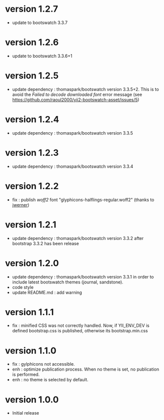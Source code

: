 # version 1.2.7
- update to bootswatch 3.3.7

# version 1.2.6
- update to bootswatch 3.3.6+1

# version 1.2.5
- update dependency : thomaspark/bootswatch version 3.3.5+2. This is to avoid the *Failed to decode downloaded font* error message (see https://github.com/raoul2000/yii2-bootswatch-asset/issues/5)

# version 1.2.4
- update dependency : thomaspark/bootswatch version 3.3.5

# version 1.2.3
- update dependency : thomaspark/bootswatch version 3.3.4

# version 1.2.2
- fix : publish *woff2* font "glyphicons-halflings-regular.woff2" (thanks to [jwerner](http://www.yiiframework.com/user/147/))

# version 1.2.1
- update dependency : thomaspark/bootswatch version 3.3.2 after bootstrap 3.3.2 has been release

# version 1.2.0
- update dependency : thomaspark/bootswatch version 3.3.1 in order to include latest bootswatch themes (journal, sandstone).
- code style
- update README.md : add warning

# version 1.1.1
- fix : minified CSS was not correctly handled. Now, if YII_ENV_DEV is defined bootstrap.css is published, otherwise
its bootstrap.min.css

# version 1.1.0
- fix : gylphicons not accessible.
- enh : optimize publication process. When no theme is set, no publication is performed.
- enh : no theme is selected by default.

# version 1.0.0
- Initial release
